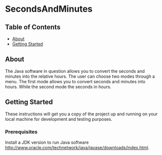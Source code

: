 # SecondsAndMinutes

## Table of Contents

- [About](#about)
- [Getting Started](#getting_started)

## About <a name = "about"></a>

The Java software in question allows you to convert the seconds and minutes into the relative hours. The user can choose two modes through a menu.
The first mode allows you to convert seconds and minutes into hours. While the second mode the seconds in hours.

## Getting Started <a name = "getting_started"></a>

These instructions will get you a copy of the project up and running on your local machine for development and testing purposes.

### Prerequisites

Install a JDK version to run Java software
http://www.oracle.com/technetwork/java/javase/downloads/index.html.
